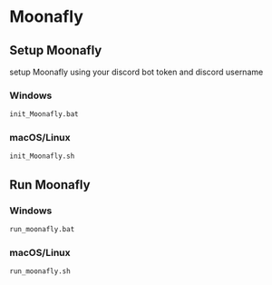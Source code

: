 # Moonafly

## Setup Moonafly

setup Moonafly using your discord bot token and discord username

### Windows

```bat
init_Moonafly.bat
```

### macOS/Linux

```bat
init_Moonafly.sh
```

## Run Moonafly

### Windows

```bat
run_moonafly.bat
```

### macOS/Linux

```bash
run_moonafly.sh
```
